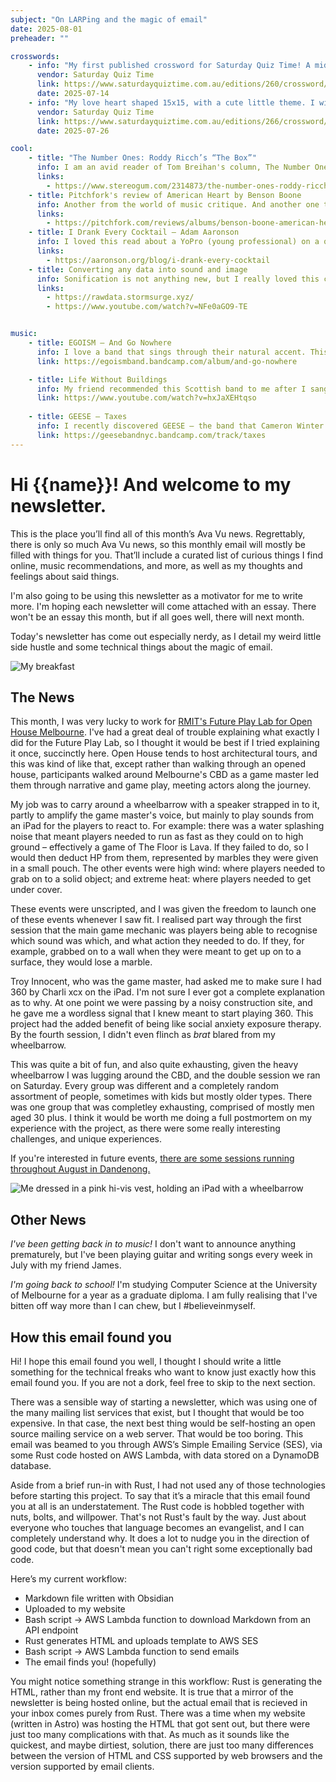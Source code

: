 ```yaml
---
subject: "On LARPing and the magic of email"
date: 2025-08-01
preheader: ""

crosswords:
    - info: "My first published crossword for Saturday Quiz Time! A mid sized crossword with some fun grid art."
      vendor: Saturday Quiz Time
      link: https://www.saturdayquiztime.com.au/editions/260/crossword/
      date: 2025-07-14
    - info: "My love heart shaped 15x15, with a cute little theme. I will acknowledge I made this puzzle too difficult. Sorry. "
      vendor: Saturday Quiz Time
      link: https://www.saturdayquiztime.com.au/editions/266/crossword/
      date: 2025-07-26

cool:
    - title: "The Number Ones: Roddy Ricch’s “The Box”"
      info: I am an avid reader of Tom Breihan's column, The Number Ones. Pop music is a fascination of mine, and he has such a personable writing style that I might end up including one of his retrospectives in every one of my newsletters. His look back on The Box was my favourite this month.
      links:
        - https://www.stereogum.com/2314873/the-number-ones-roddy-ricchs-the-box/columns/the-number-ones/
    - title: Pitchfork's review of American Heart by Benson Boone
      info: Another from the world of music critique. And another one that will give you a giggle. My favourite line is a jab at the album's not-so-original cover, where Boone is shown, "seemingly having just rescued the American flag from a big fire at the symbolism factory."
      links:
        - https://pitchfork.com/reviews/albums/benson-boone-american-heart/
    - title: I Drank Every Cocktail – Adam Aaronson
      info: I loved this read about a YoPro (young professional) on a quest drink every cocktail on an arbitrary list of official cocktails. Truly living the dream.
      links: 
        - https://aaronson.org/blog/i-drank-every-cocktail
    - title: Converting any data into sound and image
      info: Sonification is not anything new, but I really loved this convertion of the raw data of Microsoft Paint into audio and video, there's a real musicality to it. I also found this online tool that will convert anything you throw at into an mp4. 
      links: 
        - https://rawdata.stormsurge.xyz/
        - https://www.youtube.com/watch?v=NFe0aGO9-TE


music:
    - title: EGOISM – And Go Nowhere
      info: I love a band that sings through their natural accent. This is an incredibly charming little album from an incredibly charming little band from Sydney. They sound like early The 1975, in the way they are trying very hard to seem like they are not trying very hard. 
      link: https://egoismband.bandcamp.com/album/and-go-nowhere

    - title: Life Without Buildings
      info: My friend recommended this Scottish band to me after I sang-rapped on demo of a song we were recording (no that recording will not see the light of day). He compared me to the lead singer of this band, who he compared to a pixie dancing on stage.
      link: https://www.youtube.com/watch?v=hxJaXEHtqso
      
    - title: GEESE – Taxes
      info: I recently discovered GEESE – the band that Cameron Winter shot off from – and I am in love. They have a new album out soon and I love this single.
      link: https://geesebandnyc.bandcamp.com/track/taxes
---
```


# Hi {{name}}! And welcome to my newsletter. 

This is the place you’ll find all of this month’s Ava Vu news. Regrettably, there is only so much Ava Vu news, so this monthly email will mostly be filled with things for you. That’ll include a curated list of curious things I find online, music recommendations, and more, as well as my thoughts and feelings about said things. 

I'm also going to be using this newsletter as a motivator for me to write more. I'm hoping each newsletter will come attached with an essay. There won't be an essay this month, but if all goes well, there will next month.

Today's newsletter has come out especially nerdy, as I detail my weird little side hustle and some technical things about the magic of email.

![My breakfast](https://avavu.au/images/newsletter/2025-07/breakfast.avif)

## The News

This month, I was very lucky to work for [RMIT's Future Play Lab for Open House Melbourne](https://openhousemelbourne.org/event/reworlding-naarm/). I've had a great deal of trouble explaining what exactly I did for the Future Play Lab, so I thought it would be best if I tried explaining it once, succinctly here. Open House tends to host architectural tours, and this was kind of like that, except rather than walking through an opened house, participants walked around Melbourne's CBD as a game master led them through narrative and game play, meeting actors along the journey. 

My job was to carry around a wheelbarrow with a speaker strapped in to it, partly to amplify the game master's voice, but mainly to play sounds from an iPad for the players to react to. For example: there was a water splashing noise that meant players needed to run as fast as they could on to high ground – effectively a game of The Floor is Lava. If they failed to do, so I would then deduct HP from them, represented by marbles they were given in a small pouch. The other events were high wind: where players needed to grab on to a solid object; and extreme heat: where players needed to get under cover. 

These events were unscripted, and I was given the freedom to launch one of these events whenever I saw fit. I realised part way through the first session that the main game mechanic was players being able to recognise which sound was which, and what action they needed to do. If they, for example, grabbed on to a wall when they were meant to get up on to a surface, they would lose a marble.

Troy Innocent, who was the game master, had asked me to make sure I had 360 by Charli xcx on the iPad. I'm not sure I ever got a complete explanation as to why. At one point we were passing by a noisy construction site, and he gave me a wordless signal that I knew meant to start playing 360. This project had the added benefit of being like social anxiety exposure therapy. By the fourth session, I didn't even flinch as _brat_ blared from my wheelbarrow.

This was quite a bit of fun, and also quite exhausting, given the heavy wheelbarrow I was lugging around the CBD, and the double session we ran on Saturday. Every group was different and a completely random assortment of people, sometimes with kids but mostly older types. There was one group that was completley exhausting, comprised of mostly men aged 30 plus. I think it would be worth me doing a full postmortem on my experience with the project, as there were some really interesting challenges, and unique experiences.

If you're interested in future events, [there are some sessions running throughout August in Dandenong.](https://www.greaterdandenong.vic.gov.au/greater-dandenong-council/events/reworlding-dandenong-troy-innocent)

![Me dressed in a pink hi-vis vest, holding an iPad with a wheelbarrow](https://avavu.au/images/newsletter/2025-07/me.avif)

## Other News
_I've been getting back in to music!_ I don't want to announce anything prematurely, but I've been playing guitar and writing songs every week in July with my friend James. 

_I'm going back to school!_ I'm studying Computer Science at the University of Melbourne for a year as a graduate diploma. I am fully realising that I've bitten off way more than I can chew, but I #believeinmyself.

## How this email found you
Hi! I hope this email found you well, I thought I should write a little something for the technical freaks who want to know just exactly how this email found you. If you are not a dork, feel free to skip to the next section.

There was a sensible way of starting a newsletter, which was using one of the many mailing list services that exist, but I thought that would be too expensive. In that case, the next best thing would be self-hosting an open source mailing service on a web server. That would be too boring. This email was beamed to you through AWS’s Simple Emailing Service (SES), via some Rust code hosted on AWS Lambda, with data stored on a DynamoDB database. 

Aside from a brief run-in with Rust, I had not used any of those technologies before starting this project. To say that it’s a miracle that this email found you at all is an understatement. The Rust code is hobbled together with nuts, bolts, and willpower. That's not Rust's fault by the way. Just about everyone who touches that language becomes an evangelist, and I can completely understand why. It does a lot to nudge you in the direction of good code, but that doesn't mean you can't right some exceptionally bad code.

Here’s my current workflow:

<!-- class="workflow" -->
- Markdown file written with Obsidian
- Uploaded to my website
- Bash script → AWS Lambda function to download Markdown from an API endpoint
- Rust generates HTML and uploads template to AWS SES
- Bash script → AWS Lambda function to send emails     	
- The email finds you! (hopefully)

You might notice something strange in this workflow: Rust is generating the HTML, rather than my front end website. It is true that a mirror of the newsletter is being hosted online, but the actual email that is recieved in your inbox comes purely from Rust. There was a time when my website (written in Astro) was hosting the HTML that got sent out, but there were just too many complications with that. As much as it sounds like the quickest, and maybe dirtiest, solution, there are just too many differences between the version of HTML and CSS supported by web browsers and the version supported by email clients.